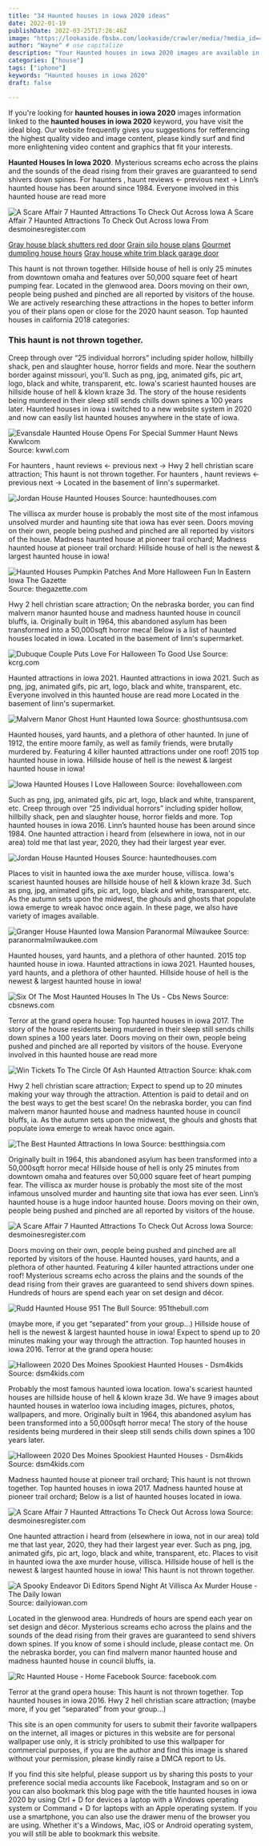 ```yaml
---
title: "34 Haunted houses in iowa 2020 ideas"
date: 2022-01-19
publishDate: 2022-03-25T17:26:46Z
image: "https://lookaside.fbsbx.com/lookaside/crawler/media/?media_id=441477502698156"
author: "Wayne" # use capitalize
description: "Your Haunted houses in iowa 2020 images are available in this site. Haunted houses in iowa 2020 are a topic that is being searched for and liked by netizens now. You can Get the Haunted houses in iowa 2020 files here. Download all royalty-free vectors."
categories: ["house"]
tags: ["iphone"]
keywords: "Haunted houses in iowa 2020"
draft: false

---
```


If you're looking for **haunted houses in iowa 2020** images information linked to the **haunted houses in iowa 2020** keyword, you have visit the ideal  blog.  Our website frequently  gives you  suggestions  for refferencing  the highest  quality video and image  content, please kindly surf and find more enlightening video content and graphics  that fit your interests.

**Haunted Houses In Iowa 2020**. Mysterious screams echo across the plains and the sounds of the dead rising from their graves are guaranteed to send shivers down spines. For haunters , haunt reviews ← previous next → Linn’s haunted house has been around since 1984. Everyone involved in this haunted house are read more

![A Scare Affair 7 Haunted Attractions To Check Out Across Iowa](https://www.gannett-cdn.com/presto/2018/10/30/USAT/a9beeaa7-55bb-402c-a5a0-e85fd5ea5146-GettyImages-883211798.jpg "A Scare Affair 7 Haunted Attractions To Check Out Across Iowa")
A Scare Affair 7 Haunted Attractions To Check Out Across Iowa From desmoinesregister.com

[Gray house black shutters red door](/gray-house-black-shutters-red-door/)
[Grain silo house plans](/grain-silo-house-plans/)
[Gourmet dumpling house hours](/gourmet-dumpling-house-hours/)
[Gray house white trim black garage door](/gray-house-white-trim-black-garage-door/)

This haunt is not thrown together. Hillside house of hell is only 25 minutes from downtown omaha and features over 50,000 square feet of heart pumping fear. Located in the glenwood area. Doors moving on their own, people being pushed and pinched are all reported by visitors of the house. We are actively researching these attractions in the hopes to better inform you of their plans open or close for the 2020 haunt season. Top haunted houses in california 2018 categories:

### This haunt is not thrown together.

Creep through over “25 individual horrors” including spider hollow, hillbilly shack, pen and slaughter house, horror fields and more. Near the southern border against missouri, you&#039;ll. Such as png, jpg, animated gifs, pic art, logo, black and white, transparent, etc. Iowa&#039;s scariest haunted houses are hillside house of hell &amp; klown kraze 3d. The story of the house residents being murdered in their sleep still sends chills down spines a 100 years later. Haunted houses in iowa i switched to a new website system in 2020 and now can easily list haunted houses anywhere in the state of iowa.


![Evansdale Haunted House Opens For Special Summer Haunt News Kwwlcom](https://bloximages.newyork1.vip.townnews.com/kwwl.com/content/tncms/assets/v3/editorial/6/1f/61f1886a-f7c9-5833-b3ca-b416b3204b32/61384a3ef2602.image.jpg?resize=1024%2C576 "Evansdale Haunted House Opens For Special Summer Haunt News Kwwlcom")
Source: kwwl.com

For haunters , haunt reviews ← previous next → Hwy 2 hell christian scare attraction; This haunt is not thrown together. For haunters , haunt reviews ← previous next → Located in the basement of linn&#039;s supermarket.

![Jordan House Haunted Houses](https://hauntedhouses.com/wp-content/uploads/2020/06/Iowa_Des-Moines_Jordan-House-gallery-slider7.jpg "Jordan House Haunted Houses")
Source: hauntedhouses.com

The villisca ax murder house is probably the most site of the most infamous unsolved murder and haunting site that iowa has ever seen. Doors moving on their own, people being pushed and pinched are all reported by visitors of the house. Madness haunted house at pioneer trail orchard; Madness haunted house at pioneer trail orchard: Hillside house of hell is the newest &amp; largest haunted house in iowa!

![Haunted Houses Pumpkin Patches And More Halloween Fun In Eastern Iowa The Gazette](https://imengine.public.prod.cdr.navigacloud.com/?uuid=1dd129ea-7dad-50a2-9b14-e67a17d13335&amp;function=cover&amp;type=preview&amp;source=false&amp;width=1050&amp;height=550 "Haunted Houses Pumpkin Patches And More Halloween Fun In Eastern Iowa The Gazette")
Source: thegazette.com

Hwy 2 hell christian scare attraction; On the nebraska border, you can find malvern manor haunted house and madness haunted house in council bluffs, ia. Originally built in 1964, this abandoned asylum has been transformed into a 50,000sqft horror meca! Below is a list of haunted houses located in iowa. Located in the basement of linn&#039;s supermarket.

![Dubuque Couple Puts Love For Halloween To Good Use](https://cloudfront-us-east-1.images.arcpublishing.com/gray/TV2QVVPV7FEJTLTNGV3YJ6QOHI.jpg "Dubuque Couple Puts Love For Halloween To Good Use")
Source: kcrg.com

Haunted attractions in iowa 2021. Haunted attractions in iowa 2021. Such as png, jpg, animated gifs, pic art, logo, black and white, transparent, etc. Everyone involved in this haunted house are read more Located in the basement of linn&#039;s supermarket.

![Malvern Manor Ghost Hunt Haunted Iowa](https://i2.wp.com/ghosthuntsusa.com/wp-content/uploads/2020/03/Malvern-Manor.jpg "Malvern Manor Ghost Hunt Haunted Iowa")
Source: ghosthuntsusa.com

Haunted houses, yard haunts, and a plethora of other haunted. In june of 1912, the entire moore family, as well as family friends, were brutally murdered by. Featuring 4 killer haunted attractions under one roof! 2015 top haunted house in iowa. Hillside house of hell is the newest &amp; largest haunted house in iowa!

![Iowa Haunted Houses I Love Halloween](https://www.ilovehalloween.com/wp-content/uploads/2016/02/Karen-1089509858_37fb0eb367_o.jpg "Iowa Haunted Houses I Love Halloween")
Source: ilovehalloween.com

Such as png, jpg, animated gifs, pic art, logo, black and white, transparent, etc. Creep through over “25 individual horrors” including spider hollow, hillbilly shack, pen and slaughter house, horror fields and more. Top haunted houses in iowa 2016. Linn’s haunted house has been around since 1984. One haunted attraction i heard from (elsewhere in iowa, not in our area) told me that last year, 2020, they had their largest year ever.

![Jordan House Haunted Houses](https://hauntedhouses.com/wp-content/uploads/2020/06/Iowa_Des-Moines_Jordan-House-gallery-slider1.jpg "Jordan House Haunted Houses")
Source: hauntedhouses.com

Places to visit in haunted iowa the axe murder house, villisca. Iowa&#039;s scariest haunted houses are hillside house of hell &amp; klown kraze 3d. Such as png, jpg, animated gifs, pic art, logo, black and white, transparent, etc. As the autumn sets upon the midwest, the ghouls and ghosts that populate iowa emerge to wreak havoc once again. In these page, we also have variety of images available.

![Granger House Haunted Iowa Mansion Paranormal Milwaukee](https://paranormalmilwaukee.com/wp-content/uploads/2021/03/200801-granger-house-exterior-12.jpg "Granger House Haunted Iowa Mansion Paranormal Milwaukee")
Source: paranormalmilwaukee.com

Haunted houses, yard haunts, and a plethora of other haunted. 2015 top haunted house in iowa. Haunted attractions in iowa 2021. Haunted houses, yard haunts, and a plethora of other haunted. Hillside house of hell is the newest &amp; largest haunted house in iowa!

![Six Of The Most Haunted Houses In The Us - Cbs News](https://cbsnews1.cbsistatic.com/hub/i/2013/10/18/b8589517-4783-11e3-a5af-047d7b15b92e/Villisca_Ax_Murder_House_1.jpg "Six Of The Most Haunted Houses In The Us - Cbs News")
Source: cbsnews.com

Terror at the grand opera house: Top haunted houses in iowa 2017. The story of the house residents being murdered in their sleep still sends chills down spines a 100 years later. Doors moving on their own, people being pushed and pinched are all reported by visitors of the house. Everyone involved in this haunted house are read more

![Win Tickets To The Circle Of Ash Haunted Attraction](https://townsquare.media/site/675/files/2020/09/119962497_327550025179146_6860004513988832350_n.jpg?w=980&amp;q=75 "Win Tickets To The Circle Of Ash Haunted Attraction")
Source: khak.com

Hwy 2 hell christian scare attraction; Expect to spend up to 20 minutes making your way through the attraction. Attention is paid to detail and on the best ways to get the best scare! On the nebraska border, you can find malvern manor haunted house and madness haunted house in council bluffs, ia. As the autumn sets upon the midwest, the ghouls and ghosts that populate iowa emerge to wreak havoc once again.

![The Best Haunted Attractions In Iowa](https://p300-americantownscom.netdna-ssl.com/img/article/ia-haunted-houses-1.jpg "The Best Haunted Attractions In Iowa")
Source: bestthingsia.com

Originally built in 1964, this abandoned asylum has been transformed into a 50,000sqft horror meca! Hillside house of hell is only 25 minutes from downtown omaha and features over 50,000 square feet of heart pumping fear. The villisca ax murder house is probably the most site of the most infamous unsolved murder and haunting site that iowa has ever seen. Linn’s haunted house is a huge indoor haunted house. Doors moving on their own, people being pushed and pinched are all reported by visitors of the house.

![A Scare Affair 7 Haunted Attractions To Check Out Across Iowa](https://www.gannett-cdn.com/-mm-/6c20784f3f261eef8bbff6c5cc343b76e5da89e0/c=0-44-848-523/local/-/media/2015/05/28/IAGroup/DesMoines/635684180212525668-DESBrd-08-28-2011-DMRState-1-E007-2011-08-25-IMG-DES.f0828hauntedIowa-2-1-BDATC3K-IMG-DES.f0828hauntedIowa-2-1-BDATC3K.jpg "A Scare Affair 7 Haunted Attractions To Check Out Across Iowa")
Source: desmoinesregister.com

Doors moving on their own, people being pushed and pinched are all reported by visitors of the house. Haunted houses, yard haunts, and a plethora of other haunted. Featuring 4 killer haunted attractions under one roof! Mysterious screams echo across the plains and the sounds of the dead rising from their graves are guaranteed to send shivers down spines. Hundreds of hours are spend each year on set design and décor.

![Rudd Haunted House 951 The Bull](https://951thebull.com/wp-content/uploads/sites/2/2017/10/Rudd-Haunted-House.jpg "Rudd Haunted House 951 The Bull")
Source: 951thebull.com

(maybe more, if you get “separated” from your group…) Hillside house of hell is the newest &amp; largest haunted house in iowa! Expect to spend up to 20 minutes making your way through the attraction. Top haunted houses in iowa 2016. Terror at the grand opera house:

![Halloween 2020 Des Moines Spookiest Haunted Houses - Dsm4kids](https://i1.wp.com/dsm4kids.com/wp-content/uploads/2020/10/10.08.20-Tormented-Souls-Haunted-House-1.jpg?ssl=1 "Halloween 2020 Des Moines Spookiest Haunted Houses - Dsm4kids")
Source: dsm4kids.com

Probably the most famous haunted iowa location. Iowa&#039;s scariest haunted houses are hillside house of hell &amp; klown kraze 3d. We have 9 images about haunted houses in waterloo iowa including images, pictures, photos, wallpapers, and more. Originally built in 1964, this abandoned asylum has been transformed into a 50,000sqft horror meca! The story of the house residents being murdered in their sleep still sends chills down spines a 100 years later.

![Halloween 2020 Des Moines Spookiest Haunted Houses - Dsm4kids](https://i1.wp.com/dsm4kids.com/wp-content/uploads/2020/10/10.07.20-Halloween-2020-Des-Moines-Spookiest-Haunted-Houses-1.jpg?fit=900%2C600&amp;ssl=1 "Halloween 2020 Des Moines Spookiest Haunted Houses - Dsm4kids")
Source: dsm4kids.com

Madness haunted house at pioneer trail orchard; This haunt is not thrown together. Top haunted houses in iowa 2017. Madness haunted house at pioneer trail orchard; Below is a list of haunted houses located in iowa.

![A Scare Affair 7 Haunted Attractions To Check Out Across Iowa](https://www.gannett-cdn.com/presto/2018/10/30/USAT/a9beeaa7-55bb-402c-a5a0-e85fd5ea5146-GettyImages-883211798.jpg "A Scare Affair 7 Haunted Attractions To Check Out Across Iowa")
Source: desmoinesregister.com

One haunted attraction i heard from (elsewhere in iowa, not in our area) told me that last year, 2020, they had their largest year ever. Such as png, jpg, animated gifs, pic art, logo, black and white, transparent, etc. Places to visit in haunted iowa the axe murder house, villisca. Hillside house of hell is the newest &amp; largest haunted house in iowa! This haunt is not thrown together.

![A Spooky Endeavor Di Editors Spend Night At Villisca Ax Murder House - The Daily Iowan](https://dailyiowan.com/wp-content/uploads/2020/10/TOP-6.jpg "A Spooky Endeavor Di Editors Spend Night At Villisca Ax Murder House - The Daily Iowan")
Source: dailyiowan.com

Located in the glenwood area. Hundreds of hours are spend each year on set design and décor. Mysterious screams echo across the plains and the sounds of the dead rising from their graves are guaranteed to send shivers down spines. If you know of some i should include, please contact me. On the nebraska border, you can find malvern manor haunted house and madness haunted house in council bluffs, ia.

![Rc Haunted House - Home Facebook](https://lookaside.fbsbx.com/lookaside/crawler/media/?media_id=441477502698156 "Rc Haunted House - Home Facebook")
Source: facebook.com

Terror at the grand opera house: This haunt is not thrown together. Top haunted houses in iowa 2016. Hwy 2 hell christian scare attraction; (maybe more, if you get “separated” from your group…)

This site is an open community for users to submit their favorite wallpapers on the internet, all images or pictures in this website are for personal wallpaper use only, it is stricly prohibited to use this wallpaper for commercial purposes, if you are the author and find this image is shared without your permission, please kindly raise a DMCA report to Us.

If you find this site helpful, please support us by sharing this posts to your preference social media accounts like Facebook, Instagram and so on or you can also bookmark this blog page with the title haunted houses in iowa 2020 by using Ctrl + D for devices a laptop with a Windows operating system or Command + D for laptops with an Apple operating system. If you use a smartphone, you can also use the drawer menu of the browser you are using. Whether it's a Windows, Mac, iOS or Android operating system, you will still be able to bookmark this website.
